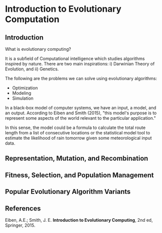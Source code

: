 # Introduction to Evolutionary Computation

## Introduction

What is evolutionary computing? 

It is a subfield of Computational intelligence which studies algorithms inspired by nature.  There are two main inspirations: i) Darwinian Theory of Evolution, and ii) Genetics. 

The following are the problems we can solve using evolutionary algorithms:

* Optimization
* Modeling
* Simulation

In a black-box model of computer systems, we have an input, a model, and an output. According to Eiben and Smith (2015), "this model's purpose is to represent some aspects of the world relevant to the particular application."

In this sense, the model could be a formula to calculate the total route length from a list of consecutive locations or the statistical model tool to estimate the likelihood of rain tomorrow given some meteorological input data. 



## Representation, Mutation, and Recombination


## Fitness, Selection, and Population Management


## Popular Evolutionary Algorithm Variants


## References

Eiben, A.E.; Smith, J. E. **Introduction to Evolutionary Computing**, 2nd ed, Springer, 2015.
